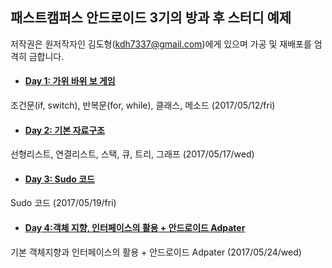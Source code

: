 ## 패스트캠퍼스 안드로이드 3기의 방과 후 스터디 예제

저작권은 원저작자인 김도형(kdh7337@gmail.com)에게 있으며 가공 및 재배포를 엄격히 금합니다.
<br/>

* #### [Day 1: 가위 바위 보 게임  ](https://github.com/kdh7337/fc3AfterSchool/tree/master/Java/src/may_12_rock_scissor_paper)
조건문(if, switch), 반복문(for, while), 클래스, 메소드  (2017/05/12/fri)

* #### [Day 2: 기본 자료구조  ](https://github.com/kdh7337/fc3AfterSchool/tree/master/Java/src/may_17_data_structure)
 선형리스트, 연결리스트, 스택, 큐, 트리, 그래프  (2017/05/17/wed)

* #### [Day 3: Sudo 코드](https://github.com/kdh7337/fc3AfterSchool/tree/master/Others/Sudo)
Sudo 코드 (2017/05/19/fri)

* #### [Day 4:객체 지향, 인터페이스의 활용 + 안드로이드 Adpater]()
기본 객체지향과 인터페이스의 활용 + 안드로이드 Adpater (2017/05/24/wed)
